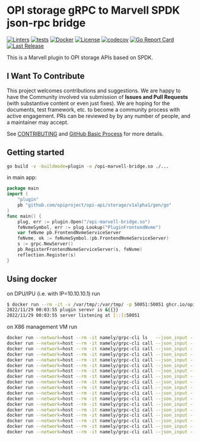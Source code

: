 # OPI storage gRPC to Marvell SPDK json-rpc bridge

[![Linters](https://github.com/opiproject/opi-marvell-bridge/actions/workflows/linters.yml/badge.svg)](https://github.com/opiproject/opi-marvell-bridge/actions/workflows/linters.yml)
[![tests](https://github.com/opiproject/opi-marvell-bridge/actions/workflows/go.yml/badge.svg)](https://github.com/opiproject/opi-marvell-bridge/actions/workflows/go.yml)
[![Docker](https://github.com/opiproject/opi-marvell-bridge/actions/workflows/docker-publish.yml/badge.svg)](https://github.com/opiproject/opi-marvell-bridge/actions/workflows/docker-publish.yml)
[![License](https://img.shields.io/github/license/opiproject/opi-marvell-bridge?style=flat-square&color=blue&label=License)](https://github.com/opiproject/opi-marvell-bridge/blob/master/LICENSE)
[![codecov](https://codecov.io/gh/opiproject/opi-marvell-bridge/branch/main/graph/badge.svg)](https://codecov.io/gh/opiproject/opi-marvell-bridge)
[![Go Report Card](https://goreportcard.com/badge/github.com/opiproject/opi-marvell-bridge)](https://goreportcard.com/report/github.com/opiproject/opi-marvell-bridge)
[![Last Release](https://img.shields.io/github/v/release/opiproject/opi-marvell-bridge?label=Latest&style=flat-square&logo=go)](https://github.com/opiproject/opi-marvell-bridge/releases)

This is a Marvell plugin to OPI storage APIs based on SPDK.

## I Want To Contribute

This project welcomes contributions and suggestions.  We are happy to have the Community involved via submission of **Issues and Pull Requests** (with substantive content or even just fixes). We are hoping for the documents, test framework, etc. to become a community process with active engagement.  PRs can be reviewed by by any number of people, and a maintainer may accept.

See [CONTRIBUTING](https://github.com/opiproject/opi/blob/main/CONTRIBUTING.md) and [GitHub Basic Process](https://github.com/opiproject/opi/blob/main/doc-github-rules.md) for more details.

## Getting started

```bash
go build -v -buildmode=plugin -o /opi-marvell-bridge.so ./...
```

 in main app:

```go
package main
import (
    "plugin"
    pb "github.com/opiproject/opi-api/storage/v1alpha1/gen/go"
)
func main() {
    plug, err := plugin.Open("/opi-marvell-bridge.so")
    feNvmeSymbol, err := plug.Lookup("PluginFrontendNvme")
    var feNvme pb.FrontendNvmeServiceServer
    feNvme, ok := feNvmeSymbol.(pb.FrontendNvmeServiceServer)
    s := grpc.NewServer()
    pb.RegisterFrontendNvmeServiceServer(s, feNvme)
    reflection.Register(s)
}
```

## Using docker

on DPU/IPU (i.e. with IP=10.10.10.1) run

```bash
$ docker run --rm -it -v /var/tmp/:/var/tmp/ -p 50051:50051 ghcr.io/opiproject/opi-marvell-bridge:main
2022/11/29 00:03:55 plugin serevr is &{{}}
2022/11/29 00:03:55 server listening at [::]:50051
```

on X86 management VM run

```bash
docker run --network=host --rm -it namely/grpc-cli ls   --json_input --json_output 10.10.10.10:50051 -l
docker run --network=host --rm -it namely/grpc-cli call --json_input --json_output 10.10.10.10:50051 CreateNVMeSubsystem "{nv_me_subsystem : {spec : {id : {value : 'subsystem2'}, nqn: 'nqn.2022-09.io.spdk:opitest2', serial_number: 'myserial2', model_number: 'mymodel2', max_namespaces: 11} } }"
docker run --network=host --rm -it namely/grpc-cli call --json_input --json_output 10.10.10.10:50051 ListNVMeSubsystems "{}"
docker run --network=host --rm -it namely/grpc-cli call --json_input --json_output 10.10.10.10:50051 GetNVMeSubsystem "{name : 'subsystem2'}"
docker run --network=host --rm -it namely/grpc-cli call --json_input --json_output 10.10.10.10:50051 CreateNVMeController "{nv_me_controller : {spec : {id : {value : 'controller1'}, nvme_controller_id: 2, subsystem_id : { value : 'subsystem2' }, pcie_id : {physical_function : 0}, max_nsq:5, max_ncq:5 } } }"
docker run --network=host --rm -it namely/grpc-cli call --json_input --json_output 10.10.10.10:50051 ListNVMeControllers "{parent : 'subsystem2'}"
docker run --network=host --rm -it namely/grpc-cli call --json_input --json_output 10.10.10.10:50051 GetNVMeController "{name : 'controller1'}"
docker run --network=host --rm -it namely/grpc-cli call --json_input --json_output 10.10.10.10:50051 CreateNVMeNamespace "{nv_me_namespace : {spec : {id : {value : 'namespace1'}, subsystem_id : { value : 'subsystem2' }, volume_id : { value : 'Malloc0' }, 'host_nsid' : '10', uuid:{value : '1b4e28ba-2fa1-11d2-883f-b9a761bde3fb'}, nguid: '1b4e28ba-2fa1-11d2-883f-b9a761bde3fb', eui64: 1967554867335598546 } } }"
docker run --network=host --rm -it namely/grpc-cli call --json_input --json_output 10.10.10.10:50051 ListNVMeNamespaces "{parent : 'subsystem2'}"
docker run --network=host --rm -it namely/grpc-cli call --json_input --json_output 10.10.10.10:50051 GetNVMeNamespace "{name : 'namespace1'}"
docker run --network=host --rm -it namely/grpc-cli call --json_input --json_output 10.10.10.10:50051 NVMeNamespaceStats "{namespace_id : {value : 'namespace1'} }"
docker run --network=host --rm -it namely/grpc-cli call --json_input --json_output 10.10.10.10:50051 CreateNVMfRemoteController "{nv_mf_remote_controller : {id: '12', traddr:'11.11.11.2', subnqn:'nqn.2016-06.com.opi.spdk.target0', trsvcid:'4444', trtype:'NVME_TRANSPORT_TCP', adrfam:'NVMF_ADRFAM_IPV4', hostnqn:'nqn.2014-08.org.nvmexpress:uuid:feb98abe-d51f-40c8-b348-2753f3571d3c'}}"
docker run --network=host --rm -it namely/grpc-cli call --json_input --json_output 10.10.10.10:50051 ListNVMfRemoteControllers "{}"
docker run --network=host --rm -it namely/grpc-cli call --json_input --json_output 10.10.10.10:50051 GetNVMfRemoteController "{name: 'NvmeTcp12'}"
docker run --network=host --rm -it namely/grpc-cli call --json_input --json_output 10.10.10.10:50051 DeleteNVMfRemoteController "{name: 'NvmeTcp12'}"
docker run --network=host --rm -it namely/grpc-cli call --json_input --json_output 10.10.10.10:50051 DeleteNVMeNamespace "{name : 'namespace1'}"
docker run --network=host --rm -it namely/grpc-cli call --json_input --json_output 10.10.10.10:50051 DeleteNVMeController "{name : 'controller1'}"
docker run --network=host --rm -it namely/grpc-cli call --json_input --json_output 10.10.10.10:50051 DeleteNVMeSubsystem "{name : 'subsystem2'}"
```
